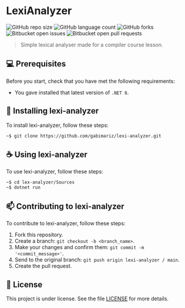 # LexiAnalyzer

![GitHub repo size](https://img.shields.io/github/repo-size/gabimariz/lexi-analyzer?style=for-the-badge)
![GitHub language count](https://img.shields.io/github/languages/count/gabimariz/lexi-analyzer?style=for-the-badge)
![GitHub forks](https://img.shields.io/github/forks/gabimariz/lexi-analyzer?style=for-the-badge)
![Bitbucket open issues](https://img.shields.io/bitbucket/issues/gabimariz/lexi-analyzer?style=for-the-badge)
![Bitbucket open pull requests](https://img.shields.io/bitbucket/pr-raw/gabimariz/lexi-analyzer?style=for-the-badge)

> Simple lexical analyser made for a compiler course lesson.

## 💻 Prerequisites

Before you start, check that you have met the following requirements:

- You gave installed that latest version of `.NET 8`.

## 🚀 Installing lexi-analyzer

To install lexi-analyzer, follow these steps:

```shell
~$ git clone https://github.com/gabimariz/lexi-analyzer.git 
```

## ☕ Using lexi-analyzer

To use lexi-analyzer, follow these steps:

```shell
~$ cd lex-analyzer/Sources
~$ dotnet run
```

## 📫 Contributing to lexi-analyzer

To contribute to lexi-analyzer, follow these steps:

1. Fork this repository.
2. Create a branch: `git checkout -b <branch_name>`.
3. Make your changes and confirm them: `git commit -m '<commit_message>'`.
4. Send to the original branch: `git push origin lexi-analyzer / main`.
5. Create the pull request.

## 📝 License

This project is under license. See the file [LICENSE](LICENSE.md) for more details.